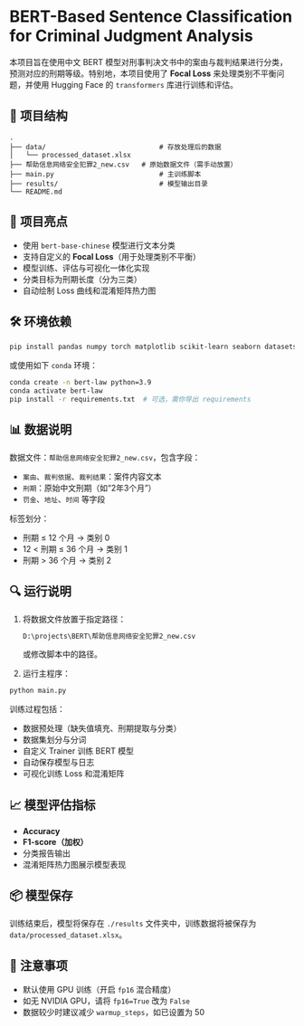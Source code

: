 # BERT-Based Sentence Classification for Criminal Judgment Analysis

本项目旨在使用中文 BERT 模型对刑事判决文书中的案由与裁判结果进行分类，预测对应的刑期等级。特别地，本项目使用了 **Focal Loss** 来处理类别不平衡问题，并使用 Hugging Face 的 `transformers` 库进行训练和评估。

## 📁 项目结构

```
.
├── data/                            # 存放处理后的数据
│   └── processed_dataset.xlsx
├── 帮助信息网络安全犯罪2_new.csv   # 原始数据文件（需手动放置）
├── main.py                          # 主训练脚本
├── results/                         # 模型输出目录
└── README.md
```

## 🚀 项目亮点

- 使用 `bert-base-chinese` 模型进行文本分类
- 支持自定义的 **Focal Loss**（用于处理类别不平衡）
- 模型训练、评估与可视化一体化实现
- 分类目标为刑期长度（分为三类）
- 自动绘制 Loss 曲线和混淆矩阵热力图

## 🛠️ 环境依赖

```bash
pip install pandas numpy torch matplotlib scikit-learn seaborn datasets transformers
```

或使用如下 `conda` 环境：

```bash
conda create -n bert-law python=3.9
conda activate bert-law
pip install -r requirements.txt  # 可选，需你导出 requirements
```

## 📊 数据说明

数据文件：`帮助信息网络安全犯罪2_new.csv`，包含字段：

- `案由`、`裁判依据`、`裁判结果`：案件内容文本
- `刑期`：原始中文刑期（如“2年3个月”）
- `罚金`、`地址`、`时间` 等字段

标签划分：

- 刑期 ≤ 12 个月 → 类别 0
- 12 < 刑期 ≤ 36 个月 → 类别 1
- 刑期 > 36 个月 → 类别 2

## 🔍 运行说明

1. 将数据文件放置于指定路径：

   ```bash
   D:\projects\BERT\帮助信息网络安全犯罪2_new.csv
   ```

   或修改脚本中的路径。

2. 运行主程序：

```bash
python main.py
```

训练过程包括：

- 数据预处理（缺失值填充、刑期提取与分类）
- 数据集划分与分词
- 自定义 Trainer 训练 BERT 模型
- 自动保存模型与日志
- 可视化训练 Loss 和混淆矩阵

## 📈 模型评估指标

- **Accuracy**
- **F1-score（加权）**
- 分类报告输出
- 混淆矩阵热力图展示模型表现

## 📦 模型保存

训练结束后，模型将保存在 `./results` 文件夹中，训练数据将被保存为 `data/processed_dataset.xlsx`。

## 📌 注意事项

- 默认使用 GPU 训练（开启 `fp16` 混合精度）
- 如无 NVIDIA GPU，请将 `fp16=True` 改为 `False`
- 数据较少时建议减少 `warmup_steps`，如已设置为 50

  
